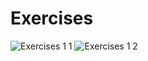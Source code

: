 # Exercises
![Exercises 1 1](https://user-images.githubusercontent.com/70604577/229872995-4f102a89-1b86-49a9-8f6b-62f1ba8badb5.png)
![Exercises 1 2](https://user-images.githubusercontent.com/70604577/229872993-3e04a4cb-c67c-4d0b-83fd-40904f047bf4.png)